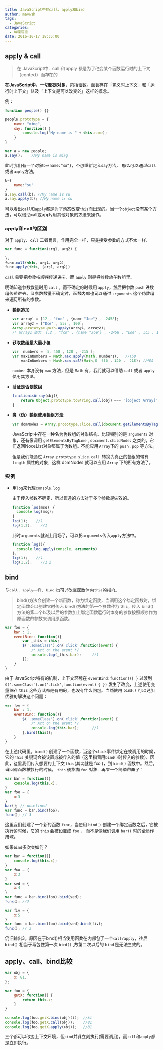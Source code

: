 ```yaml
---
title: JavaScript中的call、apply和bind
author: maywzh
tags:
  - JavaScript
categories:
  - 编程语言
date: 2016-10-17 18:35:00
---
```

## apply & call
 
> 在 JavaScript中，call 和 apply 都是为了改变某个函数运行时的上下文（context）而存在的 

**在JavaScript中，一切都是对象**，包括函数。函数存在「定义时上下文」和「运行时上下文」以及「上下文是可以改变的」这样的概念。

<!--more-->

例：

```JavaScript
function people() {}
 
people.prototype = {
    name: "ming",
    say: function() {
        console.log("My name is " + this.name);
    }
}
 
var a = new people;
a.say();    //My name is ming
```

此时我们有一个对象`b={name:"su"}`，不想重新定义`say`方法， 那么可以通过`call`或者`apply`方法。

```JavaScript
b={
	name:"su"
}
a.say.call(b); //My name is su
a.say.apply(b); //My name is su
```

可以看出`call`和`apply`都是为了动态改变`this`而出现的。当一个`object`没有某个方法，可以借助call或apply用其他对象的方法来操作。

### apply和call的区别

对于 `apply`、`call` 二者而言，作用完全一样，只是接受参数的方式不太一样。

```JavaScript
var func = function(arg1, arg2) {
     
};
func.call(this, arg1, arg2);
func.apply(this, [arg1, arg2])
```

`call` 需要把参数按顺序传递进去，而 `apply` 则是把参数放在数组里。　

明确知道参数数量时用 `call` 。而不确定的时候用 `apply`，然后把参数 `push` 进数组传递进去。当参数数量不确定时，函数内部也可以通过 `arguments` 这个伪数组来遍历所有的参数。

- **数组追加**

  ```JavaScript
  var array1 = [12 , "foo" , {name "Joe"} , -2458]; 
  var array2 = ["Doe" , 555 , 100]; 
  Array.prototype.push.apply(array1, array2); 
  /* array1 值为  [12 , "foo" , {name "Joe"} , -2458 , "Doe" , 555 , 100] */
  ```


- **获取数组最大最小值**

  ```JavaScript
  var  numbers = [5, 458 , 120 , -215 ]; 
  var maxInNumbers = Math.max.apply(Math, numbers),   //458
      maxInNumbers = Math.max.call(Math,5, 458 , 120 , -215); //458
  ```

  `number` 本身没有 `max` 方法，但是 `Math` 有，我们就可以借助 `call` 或者 `apply` 使用其方法。

- **验证是否是数组**

  ```JavaScript
  functionisArray(obj){ 
      return Object.prototype.toString.call(obj) === '[object Array]' ;
  }
  ```


- **类（伪）数组使用数组方法**

  ```JavaScript
  var domNodes = Array.prototype.slice.call(document.getElementsByTagName("*"));
  ```

  JavaScript中存在一种名为伪数组的对象结构。比较特别的是 `arguments` 对象，还有像调用 `getElementsByTagName` , `document.childNodes` 之类的，它们返回NodeList对象都属于伪数组。不能应用 `Array`下的 `push` , `pop` 等方法。

  但是我们能通过 `Array.prototype.slice.call `转换为真正的数组的带有 `length` 属性的对象，这样 domNodes 就可以应用 `Array` 下的所有方法了。

### 实例

- 用`log`来代理`console.log`

  由于传入参数不确定，所以普通的方法对于多个参数是失效的。

  ```JavaScript
  function log(msg)　{
    console.log(msg);
  }
  log(1);    //1
  log(1,2);    //1
  ```

  此时`arguments`就派上用场了，可以把`arguments`传入`apply`方法中。

  ```JavaScript
  function log(){
    console.log.apply(console, arguments);
  };
  log(1);    //1
  log(1,2);    //1 2
  ```



## bind

与`call`、`apply`一样，`bind` 也可以改变函数体内` this `的指向。

> bind()方法会创建一个新函数，称为绑定函数，当调用这个绑定函数时，绑定函数会以创建它时传入 bind()方法的第一个参数作为 this，传入 bind() 方法的第二个以及以后的参数加上绑定函数运行时本身的参数按照顺序作为原函数的参数来调用原函数。

```JavaScript
var foo = {
    bar : 1,
    eventBind: function(){
        var _this = this;
        $('.someClass').on('click',function(event) {
            /* Act on the event */
            console.log(_this.bar);     //1
        });
    }
}
```

由于 JavaScript特有的机制，上下文环境在 `eventBind:function(){ }` 过渡到 `$('.someClass').on('click',function(event) { })` 发生了改变，上述使用变量保存 `this` 这些方式都是有用的，也没有什么问题。当然使用 `bind()` 可以更加优雅的解决这个问题：

```JavaScript
var foo = {
    bar : 1,
    eventBind: function(){
        $('.someClass').on('click',function(event) {
            /* Act on the event */
            console.log(this.bar);      //1
        }.bind(this));
    }
}
```

在上述代码里，`bind()` 创建了一个函数，当这个`click`事件绑定在被调用的时候，它的 `this` 关键词会被设置成被传入的值（这里指调用`bind()`时传入的参数）。因此，这里我们传入想要的上下文 `this`(其实就是 foo )，到 `bind()` 函数中。然后，当回调函数被执行的时候， `this` 便指向 `foo` 对象。再来一个简单的栗子：

```JavaScript
var bar = function(){
	console.log(this.x);
}
var foo = {
	x:3
}
bar(); // undefined
var func = bar.bind(foo);
func(); // 3
```

这里我们创建了一个新的函数 `func`，当使用 `bind()` 创建一个绑定函数之后，它被执行的时候，它的 `this` 会被设置成 `foo` ， 而不是像我们调用 `bar()` 时的全局作用域。



如果`bind`多次会如何？

```JavaScript
var bar = function(){
    console.log(this.x);
}
var foo = {
    x:3
}
var sed = {
    x:4
}
var func = bar.bind(foo).bind(sed);
func(); //3
 
var fiv = {
    x:5
}
var func = bar.bind(foo).bind(sed).bind(fiv);
func(); // 3
```

仍旧输出3。原因在于bind()相当使用函数在内部包了一个`call/apply`，往后 `bind()` 相当于再包住第一次 `bind()` ,故第二次以后的 `bind` 是无法生效的。

## apply、call、bind比较

```JavaScript
var obj = {
    x: 81,
};
 
var foo = {
    getX: function() {
        return this.x;
    }
}
 
console.log(foo.getX.bind(obj)());  //81
console.log(foo.getX.call(obj));    //81
console.log(foo.getX.apply(obj));   //81
```

三个都可以改变上下文环境，但`bind`并非立刻执行(需要调用)，而`call`和`apply`都是立即执行。